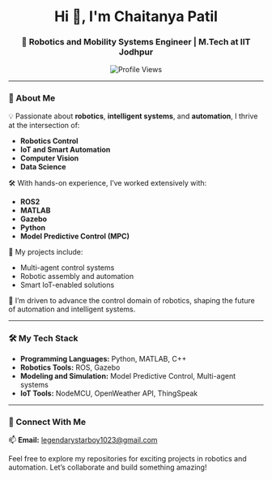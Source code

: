 <h1 align="center">Hi 👋, I'm Chaitanya Patil</h1>  
<h3 align="center">🚀 Robotics and Mobility Systems Engineer | M.Tech at IIT Jodhpur</h3>  

<p align="center">  
  <img src="https://komarev.com/ghpvc/?username=starboy00011&label=Profile%20views&color=0e75b6&style=flat" alt="Profile Views" />  
</p>  

---

### 🌟 About Me  
💡 Passionate about **robotics**, **intelligent systems**, and **automation**, I thrive at the intersection of:  
- **Robotics Control**  
- **IoT and Smart Automation**  
- **Computer Vision**  
- **Data Science**  

🛠️ With hands-on experience, I’ve worked extensively with:  
- **ROS2**  
- **MATLAB**  
- **Gazebo**  
- **Python**  
- **Model Predictive Control (MPC)**  

🌟 My projects include:  
- Multi-agent control systems  
- Robotic assembly and automation  
- Smart IoT-enabled solutions  

🎯 I’m driven to advance the control domain of robotics, shaping the future of automation and intelligent systems.  

---

### 🛠️ My Tech Stack  
- **Programming Languages:** Python, MATLAB, C++  
- **Robotics Tools:** ROS, Gazebo  
- **Modeling and Simulation:** Model Predictive Control, Multi-agent systems  
- **IoT Tools:** NodeMCU, OpenWeather API, ThingSpeak  

---

### 🤝 Connect With Me  
📫 **Email:** [legendarystarboy1023@gmail.com](mailto:legendarystarboy1023@gmail.com)  

Feel free to explore my repositories for exciting projects in robotics and automation. Let’s collaborate and build something amazing!  
